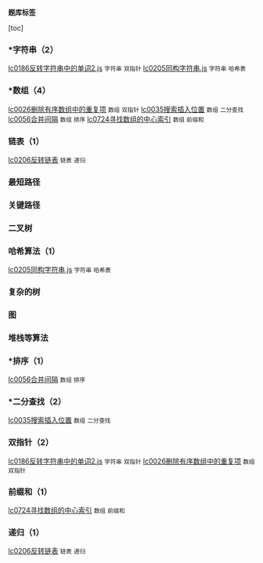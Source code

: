**题库标签**

[toc]

### *字符串（2）

[lc0186反转字符串中的单词2.js](./dataStructures/string/lc0186反转字符串中的单词2.js)  <code>字符串</code> <code>双指针</code>
[lc0205同构字符串.js](./dataStructures/string/lc0205同构字符串.js)  <code>字符串</code> <code>哈希表</code>

### *数组（4）

[lc0026删除有序数组中的重复项](./dataStructures/arrays/lc0026删除有序数组中的重复项.js)  <code>数组</code> <code>双指针</code>
[lc0035搜索插入位置](./dataStructures/arrays/lc0035搜索插入位置.js)  <code>数组</code> <code>二分查找</code>
[lc0056合并间隔](./dataStructures/arrays/lc0056合并间隔.js)  <code>数组</code> <code>排序</code>
[lc0724寻找数组的中心索引](./dataStructures/arrays/lc0724寻找数组的中心索引.js)  <code>数组</code> <code>前缀和</code>

### 链表（1）

[lc0206反转链表](./dataStructures/arrays/lc0206反转链表.js)  <code>链表</code> <code>递归</code>

### 最短路径

### 关键路径

### 二叉树

### 哈希算法（1）

[lc0205同构字符串.js](./dataStructures/string/lc0205同构字符串.js)  <code>字符串</code> <code>哈希表</code>

### 复杂的树

### 图

### 堆栈等算法

### *排序（1）

[lc0056合并间隔](./dataStructures/arrays/lc0056合并间隔.js)  <code>数组</code> <code>排序</code>

### *二分查找（2）

[lc0035搜索插入位置](./dataStructures/arrays/lc0035搜索插入位置.js)  <code>数组</code> <code>二分查找</code>

### 双指针（2）

[lc0186反转字符串中的单词2.js](./dataStructures/string/lc0186反转字符串中的单词2.js)  <code>字符串</code> <code>双指针</code>
[lc0026删除有序数组中的重复项](./dataStructures/arrays/lc0026删除有序数组中的重复项.js)  <code>数组</code> <code>双指针</code>

### 前缀和（1）

[lc0724寻找数组的中心索引](./dataStructures/arrays/lc0724寻找数组的中心索引.js)  <code>数组</code> <code>前缀和</code>

### 递归（1）

[lc0206反转链表](./dataStructures/arrays/lc0206反转链表.js)  <code>链表</code> <code>递归</code>
